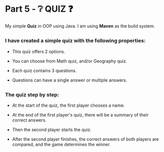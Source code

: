 # Part 5 - :grey_question: QUIZ :question:	
My simple **Quiz** in OOP using Java. I am using **Maven** as the build system.

##

### I have created a simple quiz with the following properties:

- This quiz offers 2 options.
  
- You can choose from Math quiz, and/or Geography quiz.
  
- Each quiz contains 3 questions.
  
- Questions can have a single answer or multiple answers.

##

### The quiz step by step:

- At the start of the quiz, the first player chooses a name.
  
- At the end of the first player's quiz, there will be a summary of their correct answers.
  
- Then the second player starts the quiz.
  
- After the second player finishes, the correct answers of both players are compared, and the game determines the winner.
